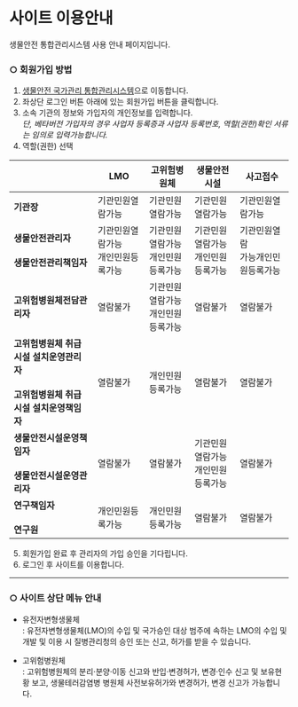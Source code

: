 # 사이트 이용안내
생물안전 통합관리시스템 사용 안내 페이지입니다.  


### ○ 회원가입 방법
1. [생물안전 국가관리 통합관리시스템](http://125.6.37.38/)으로 이동합니다. 
2. 좌상단 로그인 버튼 아래에 있는 회원가입 버튼을 클릭합니다.
3. 소속 기관의 정보와 가입자의 개인정보를 입력합니다.  
_단, 베타버전 가입자의 경우 사업자 등록증과 사업자 등록번호, 역할(권한)확인 서류는 임의로 입력가능합니다._    
4. 역할(권한) 선택
  
 
 | |LMO|고위험병원체|생물안전시설|사고접수| 
 |---|---|---|---|---|
 |**기관장**|기관민원열람가능|기관민원열람가능|기관민원열람가능|기관민원열람가능|
 |**생물안전관리자** <br> <br> **생물안전관리책임자**|기관민원열람가능 <br> 개인민원등록가능|기관민원열람가능 <br> 개인민원등록가능|기관민원열람가능 <br> 개인민원등록가능|기관민원열람 <br> 가능개인민원등록가능|
 |**고위험병원체전담관리자**|열람불가|기관민원열람가능 <br> 개인민원등록가능|열람불가|열람불가|
 |**고위험병원체 취급시설 설치운영관리자** <br> <br> **고위험병원체 취급시설 설치운영책임자**|  열람불가|개인민원등록가능|열람불가|열람불가|
 |**생물안전시설운영책임자** <br> <br> **생물안전시설운영관리자**|열람불가|열람불가|기관민원열람가능 <br> 개인민원등록가능|열람불가|
 |**연구책임자** <br> <br> **연구원**|개인민원등록가능|개인민원등록가능|열람불가|열람불가|
  
  5. 회원가입 완료 후 관리자의 가입 승인을 기다립니다.
  6. 로그인 후 사이트를 이용합니다.
  
  
---

### ○ 사이트 상단 메뉴 안내
+ 유전자변형생물체 <br>
    : 유전자변형생물체(LMO)의 수입 및 국가승인 대상 범주에 속하는 LMO의 수입 및 개발 및 이용 시 질병관리청의 승인 또는 신고, 허가를 받을 수 있습니다. 

+ 고위험병원체 <br>
    : 고위험병원체의 분리·분양·이동 신고와 반입·변경허가, 변경·인수 신고 및 보유현황 보고, 생물테러감염병 병원체 사전보유허가와 변경허가, 변경 신고가 가능합니다.
